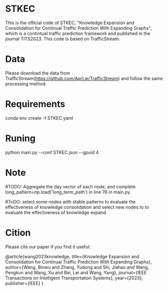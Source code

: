 # STKEC
This is the official code of STKEC, "Knowledge Expansion and Consolidation for Continual Traffic Prediction With Expanding Graphs", which is a contintual traffic prediction framework and published in the journal TITS2023.
This code is based on TrafficStream.
# Data
Please download the data from TrafficStream(https://github.com/AprLie/TrafficStream) and follow the same processing method.

# Requirements
conda env create -f STKEC.yaml


# Runing
python main.py --conf STKEC.json --gpuid 4

# Note

#TODO: Aggregate the day vector of each node, and complete long_pattern=np.load('long_term_path') in line 76 in main.py.

#ToDO: select some nodes with stable patterns to evaluate the effectiveness of knowledge consolidation and select new nodes to to evaluate the effectiveness of knowledge expand.

# Cition
Please cite our paper if you find it useful:

@article{wang2023knowledge,
  title={Knowledge Expansion and Consolidation for Continual Traffic Prediction With Expanding Graphs},
  author={Wang, Binwu and Zhang, Yudong and Shi, Jiahao and Wang, Pengkun and Wang, Xu and Bai, Lei and Wang, Yang},
  journal={IEEE Transactions on Intelligent Transportation Systems},
  year={2023},
  publisher={IEEE}
}


